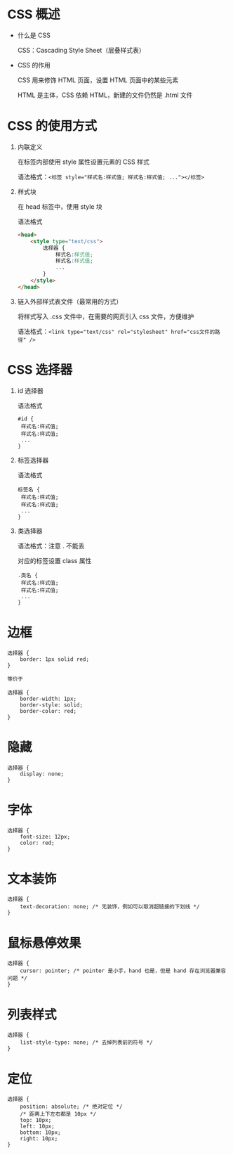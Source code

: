 # CSS 概述

- 什么是 CSS

  CSS：Cascading Style Sheet（层叠样式表）

- CSS 的作用

  CSS 用来修饰 HTML 页面，设置 HTML 页面中的某些元素

  HTML 是主体，CSS 依赖 HTML，新建的文件仍然是 .html 文件







# CSS 的使用方式

1. 内联定义

   在标签内部使用 style 属性设置元素的 CSS 样式

   语法格式：`<标签 style="样式名:样式值; 样式名:样式值; ..."></标签>`

2. 样式块

   在 head 标签中，使用 style 块

   语法格式

   ```html
   <head>
       <style type="text/css">
           选择器 {
               样式名:样式值;
               样式名:样式值;
               ...
           }
       </style>
   </head>
   ```

3. 链入外部样式表文件（最常用的方式）

   将样式写入 .css 文件中，在需要的网页引入 css 文件，方便维护

   语法格式：`<link type="text/css" rel="stylesheet" href="css文件的路径" />`







# CSS 选择器

1. id 选择器

   语法格式

   ```
   #id {
   	样式名:样式值;
   	样式名:样式值;
   	...
   }
   ```

2. 标签选择器

   语法格式

   ```
   标签名 {
   	样式名:样式值;
   	样式名:样式值;
   	...
   }
   ```

3. 类选择器

   语法格式：注意 . 不能丢

   对应的标签设置 class 属性

   ```
   .类名 {
   	样式名:样式值;
   	样式名:样式值;
   	...
   }
   ```







# 边框

```
选择器 {
	border: 1px solid red;
}

等价于

选择器 {
	border-width: 1px;
	border-style: solid;
	border-color: red;
}
```







# 隐藏

```
选择器 {
	display: none;
}
```







# 字体

```
选择器 {
	font-size: 12px;
	color: red;
}
```







# 文本装饰

```
选择器 {
	text-decoration: none; /* 无装饰，例如可以取消超链接的下划线 */
}
```







# 鼠标悬停效果

```
选择器 {
	cursor: pointer; /* pointer 是小手，hand 也是，但是 hand 存在浏览器兼容问题 */
}
```







# 列表样式

```
选择器 {
	list-style-type: none; /* 去掉列表前的符号 */
}
```







# 定位

```
选择器 {
	position: absolute; /* 绝对定位 */
	/* 距离上下左右都是 10px */
	top: 10px;
	left: 10px;
	bottom: 10px;
	right: 10px;
}
```

